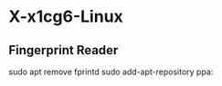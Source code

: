# X-x1cg6-Linux
Fingerprint Reader
------------------------
sudo apt remove fprintd
sudo add-apt-repository ppa:
